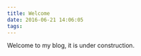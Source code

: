 ```yaml
---
title: Welcome
date: 2016-06-21 14:06:05
tags:
---
```



  Welcome to my blog, it is under construction.